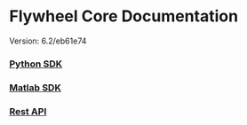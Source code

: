 # Flywheel Core Documentation
Version: 6.2/eb61e74

### [Python SDK](python/)

### [Matlab SDK](matlab/)

### [Rest API](swagger/index.html)

